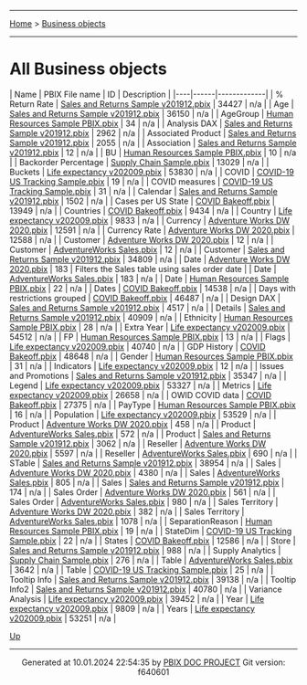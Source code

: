 ----

[Home](./index.md) >  [Business objects](./bas.md)

----

# All Business objects

| Name | PBIX File name | ID | Description | 
|----|------|-------------|
| % Return Rate | [Sales and Returns Sample v201912.pbix](Sales%20and%20Returns%20Sample%20v201912.pbix_dmv.md) | 34427 | n/a |
| Age | [Sales and Returns Sample v201912.pbix](Sales%20and%20Returns%20Sample%20v201912.pbix_dmv.md) | 36150 | n/a |
| AgeGroup | [Human Resources Sample PBIX.pbix](Human%20Resources%20Sample%20PBIX.pbix_dmv.md) | 34 | n/a |
| Analysis DAX | [Sales and Returns Sample v201912.pbix](Sales%20and%20Returns%20Sample%20v201912.pbix_dmv.md) | 2962 | n/a |
| Associated Product | [Sales and Returns Sample v201912.pbix](Sales%20and%20Returns%20Sample%20v201912.pbix_dmv.md) | 2055 | n/a |
| Association | [Sales and Returns Sample v201912.pbix](Sales%20and%20Returns%20Sample%20v201912.pbix_dmv.md) | 12 | n/a |
| BU | [Human Resources Sample PBIX.pbix](Human%20Resources%20Sample%20PBIX.pbix_dmv.md) | 10 | n/a |
| Backorder Percentage | [Supply Chain Sample.pbix](Supply%20Chain%20Sample.pbix_dmv.md) | 13029 | n/a |
| Buckets | [Life expectancy v202009.pbix](Life%20expectancy%20v202009.pbix_dmv.md) | 53830 | n/a |
| COVID | [COVID-19 US Tracking Sample.pbix](COVID-19%20US%20Tracking%20Sample.pbix_dmv.md) | 19 | n/a |
| COVID measures | [COVID-19 US Tracking Sample.pbix](COVID-19%20US%20Tracking%20Sample.pbix_dmv.md) | 31 | n/a |
| Calendar | [Sales and Returns Sample v201912.pbix](Sales%20and%20Returns%20Sample%20v201912.pbix_dmv.md) | 1502 | n/a |
| Cases per US State | [COVID Bakeoff.pbix](COVID%20Bakeoff.pbix_dmv.md) | 13949 | n/a |
| Countries | [COVID Bakeoff.pbix](COVID%20Bakeoff.pbix_dmv.md) | 9434 | n/a |
| Country | [Life expectancy v202009.pbix](Life%20expectancy%20v202009.pbix_dmv.md) | 9833 | n/a |
| Currency | [Adventure Works DW 2020.pbix](Adventure%20Works%20DW%202020.pbix_dmv.md) | 12591 | n/a |
| Currency Rate | [Adventure Works DW 2020.pbix](Adventure%20Works%20DW%202020.pbix_dmv.md) | 12588 | n/a |
| Customer | [Adventure Works DW 2020.pbix](Adventure%20Works%20DW%202020.pbix_dmv.md) | 12 | n/a |
| Customer | [AdventureWorks Sales.pbix](AdventureWorks%20Sales.pbix_dmv.md) | 12 | n/a |
| Customer | [Sales and Returns Sample v201912.pbix](Sales%20and%20Returns%20Sample%20v201912.pbix_dmv.md) | 34809 | n/a |
| Date | [Adventure Works DW 2020.pbix](Adventure%20Works%20DW%202020.pbix_dmv.md) | 183 | Filters the Sales table using sales order date |
| Date | [AdventureWorks Sales.pbix](AdventureWorks%20Sales.pbix_dmv.md) | 183 | n/a |
| Date | [Human Resources Sample PBIX.pbix](Human%20Resources%20Sample%20PBIX.pbix_dmv.md) | 22 | n/a |
| Dates | [COVID Bakeoff.pbix](COVID%20Bakeoff.pbix_dmv.md) | 14538 | n/a |
| Days with restrictions grouped | [COVID Bakeoff.pbix](COVID%20Bakeoff.pbix_dmv.md) | 46487 | n/a |
| Design DAX | [Sales and Returns Sample v201912.pbix](Sales%20and%20Returns%20Sample%20v201912.pbix_dmv.md) | 4517 | n/a |
| Details | [Sales and Returns Sample v201912.pbix](Sales%20and%20Returns%20Sample%20v201912.pbix_dmv.md) | 40909 | n/a |
| Ethnicity | [Human Resources Sample PBIX.pbix](Human%20Resources%20Sample%20PBIX.pbix_dmv.md) | 28 | n/a |
| Extra Year | [Life expectancy v202009.pbix](Life%20expectancy%20v202009.pbix_dmv.md) | 54512 | n/a |
| FP | [Human Resources Sample PBIX.pbix](Human%20Resources%20Sample%20PBIX.pbix_dmv.md) | 13 | n/a |
| Flags | [Life expectancy v202009.pbix](Life%20expectancy%20v202009.pbix_dmv.md) | 40740 | n/a |
| GDP History | [COVID Bakeoff.pbix](COVID%20Bakeoff.pbix_dmv.md) | 48648 | n/a |
| Gender | [Human Resources Sample PBIX.pbix](Human%20Resources%20Sample%20PBIX.pbix_dmv.md) | 31 | n/a |
| Indicators | [Life expectancy v202009.pbix](Life%20expectancy%20v202009.pbix_dmv.md) | 12 | n/a |
| Issues and Promotions | [Sales and Returns Sample v201912.pbix](Sales%20and%20Returns%20Sample%20v201912.pbix_dmv.md) | 35347 | n/a |
| Legend | [Life expectancy v202009.pbix](Life%20expectancy%20v202009.pbix_dmv.md) | 53327 | n/a |
| Metrics | [Life expectancy v202009.pbix](Life%20expectancy%20v202009.pbix_dmv.md) | 26658 | n/a |
| OWID COVID data | [COVID Bakeoff.pbix](COVID%20Bakeoff.pbix_dmv.md) | 27375 | n/a |
| PayType | [Human Resources Sample PBIX.pbix](Human%20Resources%20Sample%20PBIX.pbix_dmv.md) | 16 | n/a |
| Population | [Life expectancy v202009.pbix](Life%20expectancy%20v202009.pbix_dmv.md) | 53529 | n/a |
| Product | [Adventure Works DW 2020.pbix](Adventure%20Works%20DW%202020.pbix_dmv.md) | 458 | n/a |
| Product | [AdventureWorks Sales.pbix](AdventureWorks%20Sales.pbix_dmv.md) | 572 | n/a |
| Product | [Sales and Returns Sample v201912.pbix](Sales%20and%20Returns%20Sample%20v201912.pbix_dmv.md) | 3062 | n/a |
| Reseller | [Adventure Works DW 2020.pbix](Adventure%20Works%20DW%202020.pbix_dmv.md) | 5597 | n/a |
| Reseller | [AdventureWorks Sales.pbix](AdventureWorks%20Sales.pbix_dmv.md) | 690 | n/a |
| STable | [Sales and Returns Sample v201912.pbix](Sales%20and%20Returns%20Sample%20v201912.pbix_dmv.md) | 38954 | n/a |
| Sales | [Adventure Works DW 2020.pbix](Adventure%20Works%20DW%202020.pbix_dmv.md) | 4380 | n/a |
| Sales | [AdventureWorks Sales.pbix](AdventureWorks%20Sales.pbix_dmv.md) | 805 | n/a |
| Sales | [Sales and Returns Sample v201912.pbix](Sales%20and%20Returns%20Sample%20v201912.pbix_dmv.md) | 174 | n/a |
| Sales Order | [Adventure Works DW 2020.pbix](Adventure%20Works%20DW%202020.pbix_dmv.md) | 561 | n/a |
| Sales Order | [AdventureWorks Sales.pbix](AdventureWorks%20Sales.pbix_dmv.md) | 980 | n/a |
| Sales Territory | [Adventure Works DW 2020.pbix](Adventure%20Works%20DW%202020.pbix_dmv.md) | 382 | n/a |
| Sales Territory | [AdventureWorks Sales.pbix](AdventureWorks%20Sales.pbix_dmv.md) | 1078 | n/a |
| SeparationReason | [Human Resources Sample PBIX.pbix](Human%20Resources%20Sample%20PBIX.pbix_dmv.md) | 19 | n/a |
| StateDim | [COVID-19 US Tracking Sample.pbix](COVID-19%20US%20Tracking%20Sample.pbix_dmv.md) | 22 | n/a |
| States | [COVID Bakeoff.pbix](COVID%20Bakeoff.pbix_dmv.md) | 12586 | n/a |
| Store | [Sales and Returns Sample v201912.pbix](Sales%20and%20Returns%20Sample%20v201912.pbix_dmv.md) | 988 | n/a |
| Supply Analytics | [Supply Chain Sample.pbix](Supply%20Chain%20Sample.pbix_dmv.md) | 276 | n/a |
| Table | [AdventureWorks Sales.pbix](AdventureWorks%20Sales.pbix_dmv.md) | 3642 | n/a |
| Table | [COVID-19 US Tracking Sample.pbix](COVID-19%20US%20Tracking%20Sample.pbix_dmv.md) | 25 | n/a |
| Tooltip Info | [Sales and Returns Sample v201912.pbix](Sales%20and%20Returns%20Sample%20v201912.pbix_dmv.md) | 39138 | n/a |
| Tooltip Info2 | [Sales and Returns Sample v201912.pbix](Sales%20and%20Returns%20Sample%20v201912.pbix_dmv.md) | 40780 | n/a |
| Variance Analysis | [Life expectancy v202009.pbix](Life%20expectancy%20v202009.pbix_dmv.md) | 39452 | n/a |
| Year | [Life expectancy v202009.pbix](Life%20expectancy%20v202009.pbix_dmv.md) | 9809 | n/a |
| Years | [Life expectancy v202009.pbix](Life%20expectancy%20v202009.pbix_dmv.md) | 53251 | n/a |


[Up](#all-business-objects)


----
<p align="center">
Generated at 10.01.2024 22:54:35 by <a href='https://github.com/dop12/pbix_doc'>PBIX DOC PROJECT</a> Git version: f640601
</p>